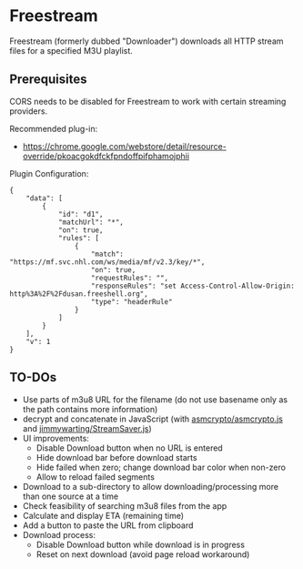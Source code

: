 # Freestream

Freestream (formerly dubbed "Downloader") downloads all HTTP stream files for a specified M3U playlist.

## Prerequisites
CORS needs to be disabled for Freestream to work with certain streaming providers.

Recommended plug-in:
- https://chrome.google.com/webstore/detail/resource-override/pkoacgokdfckfpndoffpifphamojphii

Plugin Configuration:
```
{
    "data": [
        {
            "id": "d1",
            "matchUrl": "*",
            "on": true,
            "rules": [
                {
                    "match": "https://mf.svc.nhl.com/ws/media/mf/v2.3/key/*",
                    "on": true,
                    "requestRules": "",
                    "responseRules": "set Access-Control-Allow-Origin: http%3A%2F%2Fdusan.freeshell.org",
                    "type": "headerRule"
                }
            ]
        }
    ],
    "v": 1
}
```

## TO-DOs
* Use parts of m3u8 URL for the filename (do not use basename only as the path contains more information)
* decrypt and concatenate in JavaScript (with [asmcrypto/asmcrypto.js](https://github.com/asmcrypto/asmcrypto.js) and [jimmywarting/StreamSaver.js](https://github.com/jimmywarting/StreamSaver.js))
* UI improvements:
  * Disable Download button when no URL is entered
  * Hide download bar before download starts
  * Hide failed when zero; change download bar color when non-zero
  * Allow to reload failed segments
* Download to a sub-directory to allow downloading/processing more than one source at a time
* Check feasibility of searching m3u8 files from the app
* Calculate and display ETA (remaining time)
* Add a button to paste the URL from clipboard
* Download process:
  * Disable Download button while download is in progress
  * Reset on next download (avoid page reload workaround)
